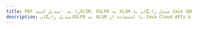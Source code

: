 ---title: PDF را به  تبدیل کنیدXLSM، XSLFO به XLSM مبدل رایگان یا Java SDKdescription: تبدیل رایگانXSLFO به XLSM با استفاده از Java Cloud APIs & SDK همچنین اسناد PDF را در Cloud ایجاد، ویرایش و رندر کنید.---